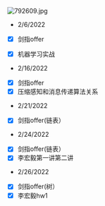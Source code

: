 ![792609.jpg](https://i.loli.net/2021/03/20/ZaONdTPxWmL7ASo.jpg)

  
- 2/6/2022
 
- [X] 剑指offer
- [X] 机器学习实战

 
 
 
  
- 2/16/2022
 
- [X] 剑指offer
- [X] 压缩感知和消息传递算法关系

- 2/21/2022
 
- [X] 剑指offer(链表）
  
- 2/24/2022
 
- [X] 剑指offer(链表）
- [X] 李宏毅第一讲第二讲
  
- 2/26/2022
 
- [X] 剑指offer(树）
- [X] 李宏毅hw1
